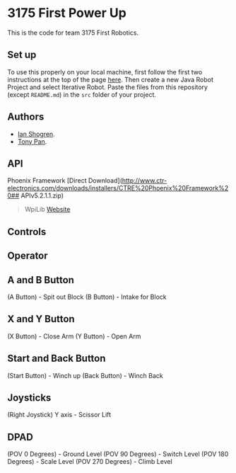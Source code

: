 # 3175 First Power Up

This is the code for team 3175 First Robotics.

## Set up

To use this properly on your local machine, first follow the first two instructions at the top  of the page [here](https://wpilib.screenstepslive.com/s/currentCS/m/java).
Then create a new Java Robot Project and select Iterative Robot. Paste the files from this repository (except `README.md`) in the `src` folder of your project.

## Authors
* [Ian Shogren](https://github.com/Ianshogren).
* [Tony Pan](https://github.com/tonypan2000).

## API
Phoenix Framework [Direct Download](http://www.ctr-electronics.com/downloads/installers/CTRE%20Phoenix%20Framework%20## APIv5.2.1.1.zip)
>WpiLib [Website](https://wpilib.screenstepslive.com/s/currentCS/m/getting_started/l/599679-installing-eclipse-c-java)

## Controls
Operator
--
A and B Button
--
(A Button) - Spit out Block
(B Button) - Intake for Block

X and Y Button
--
(X Button) - Close Arm
(Y Button) - Open Arm

Start and Back Button
--
(Start Button) - Winch up
(Back Button) - Winch Back

Joysticks
--
(Right Joystick) Y axis - Scissor Lift

DPAD
--
(POV 0 Degrees) - Ground Level
(POV 90 Degrees) - Switch Level
(POV 180 Degrees) - Scale Level
(POV 270 Degrees) - Climb Level

